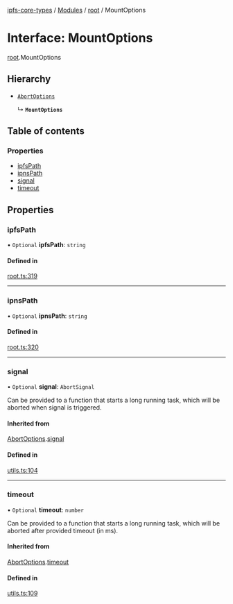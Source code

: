 [ipfs-core-types](../README.md) / [Modules](../modules.md) / [root](../modules/root.md) / MountOptions

# Interface: MountOptions

[root](../modules/root.md).MountOptions

## Hierarchy

- [`AbortOptions`](index.AbortOptions.md)

  ↳ **`MountOptions`**

## Table of contents

### Properties

- [ipfsPath](root.MountOptions.md#ipfspath)
- [ipnsPath](root.MountOptions.md#ipnspath)
- [signal](root.MountOptions.md#signal)
- [timeout](root.MountOptions.md#timeout)

## Properties

### ipfsPath

• `Optional` **ipfsPath**: `string`

#### Defined in

[root.ts:319](https://github.com/ipfs/js-ipfs/blob/1655368d/packages/ipfs-core-types/src/root.ts#L319)

___

### ipnsPath

• `Optional` **ipnsPath**: `string`

#### Defined in

[root.ts:320](https://github.com/ipfs/js-ipfs/blob/1655368d/packages/ipfs-core-types/src/root.ts#L320)

___

### signal

• `Optional` **signal**: `AbortSignal`

Can be provided to a function that starts a long running task, which will
be aborted when signal is triggered.

#### Inherited from

[AbortOptions](index.AbortOptions.md).[signal](index.AbortOptions.md#signal)

#### Defined in

[utils.ts:104](https://github.com/ipfs/js-ipfs/blob/1655368d/packages/ipfs-core-types/src/utils.ts#L104)

___

### timeout

• `Optional` **timeout**: `number`

Can be provided to a function that starts a long running task, which will
be aborted after provided timeout (in ms).

#### Inherited from

[AbortOptions](index.AbortOptions.md).[timeout](index.AbortOptions.md#timeout)

#### Defined in

[utils.ts:109](https://github.com/ipfs/js-ipfs/blob/1655368d/packages/ipfs-core-types/src/utils.ts#L109)
